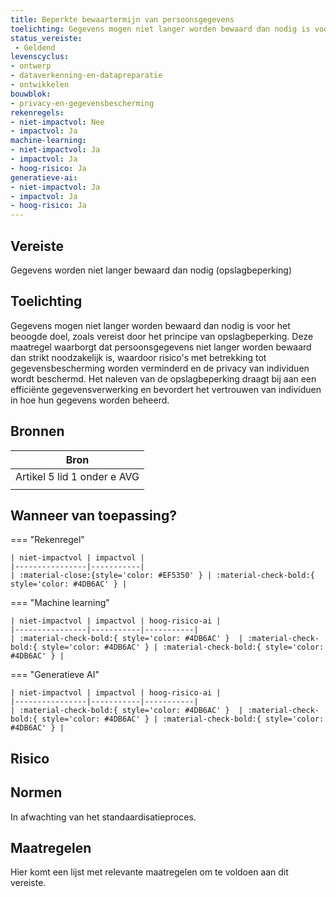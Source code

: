 ```yaml
---
title: Beperkte bewaartermijn van persoonsgegevens
toelichting: Gegevens mogen niet langer worden bewaard dan nodig is voor het beoogde doel, zoals vereist door het principe van opslagbeperking deze maatregel waarborgt dat persoonsgegevens niet langer worden bewaard dan strikt noodzakelijk is, waardoor risico's met betrekking tot gegevensbescherming worden verminderd en de privacy van individuen wordt beschermd het naleven van de opslagbeperking draagt bij aan een efficiënte gegevensverwerking en bevordert het vertrouwen van individuen in hoe hun gegevens worden beheerd
status_vereiste: 
 - Geldend
levenscyclus: 
- ontwerp
- dataverkenning-en-datapreparatie
- ontwikkelen
bouwblok: 
- privacy-en-gegevensbescherming
rekenregels: 
- niet-impactvol: Nee
- impactvol: Ja
machine-learning: 
- niet-impactvol: Ja
- impactvol: Ja
- hoog-risico: Ja
generatieve-ai: 
- niet-impactvol: Ja
- impactvol: Ja
- hoog-risico: Ja
---
```


<!-- tags -->
## Vereiste

Gegevens worden niet langer bewaard dan nodig (opslagbeperking)

## Toelichting 

Gegevens mogen niet langer worden bewaard dan nodig is voor het beoogde doel, zoals vereist door het principe van opslagbeperking.
Deze maatregel waarborgt dat persoonsgegevens niet langer worden bewaard dan strikt noodzakelijk is, waardoor risico's met betrekking tot gegevensbescherming worden verminderd en de privacy van individuen wordt beschermd.
Het naleven van de opslagbeperking draagt bij aan een efficiënte gegevensverwerking en bevordert het vertrouwen van individuen in hoe hun gegevens worden beheerd.

## Bronnen 

| Bron                        |
|-----------------------------|
|Artikel 5 lid 1 onder e AVG|
||

## Wanneer van toepassing? 

=== "Rekenregel"

	| niet-impactvol | impactvol | 
	|----------------|-----------| 
	| :material-close:{style='color: #EF5350' } | :material-check-bold:{ style='color: #4DB6AC' } |

=== "Machine learning"

	| niet-impactvol | impactvol | hoog-risico-ai | 
	|----------------|-----------|-----------| 
	| :material-check-bold:{ style='color: #4DB6AC' }  | :material-check-bold:{ style='color: #4DB6AC' } | :material-check-bold:{ style='color: #4DB6AC' } |

=== "Generatieve AI"

	| niet-impactvol | impactvol | hoog-risico-ai | 
	|----------------|-----------|-----------| 
	| :material-check-bold:{ style='color: #4DB6AC' }  | :material-check-bold:{ style='color: #4DB6AC' } | :material-check-bold:{ style='color: #4DB6AC' } |

## Risico 



## Normen 

In afwachting van het standaardisatieproces. 

## Maatregelen 

Hier komt een lijst met relevante maatregelen om te voldoen aan dit vereiste. 
